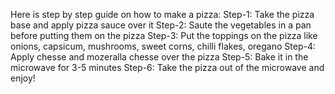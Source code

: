 Here is step by step guide on how to make a pizza:
    Step-1: Take the pizza base and apply pizza sauce over it
    Step-2: Saute the vegetables in a pan before putting them on the pizza 
    Step-3: Put the toppings on the pizza like onions, capsicum, mushrooms, sweet corns, 
            chilli flakes, oregano
    Step-4: Apply chesse and mozeralla chesse over the pizza 
    Step-5: Bake it in the microwave for 3-5 minutes
    Step-6: Take the pizza out of the microwave and enjoy!        